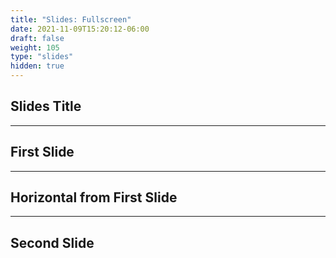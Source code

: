 ```yaml
---
title: "Slides: Fullscreen"
date: 2021-11-09T15:20:12-06:00
draft: false
weight: 105
type: "slides"
hidden: true
---
```


## Slides Title

---

## First Slide

___

## Horizontal from First Slide

---

## Second Slide
